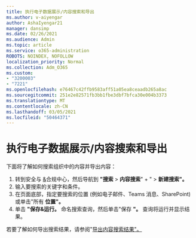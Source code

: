 ```yaml
---
title: 执行电子数据展示/内容搜索和导出
ms.author: v-aiyengar
author: AshaIyengar21
manager: dansimp
ms.date: 02/26/2021
ms.audience: Admin
ms.topic: article
ms.service: o365-administration
ROBOTS: NOINDEX, NOFOLLOW
localization_priority: Normal
ms.collection: Adm_O365
ms.custom:
- "3200003"
- "7221"
ms.openlocfilehash: e76467c42ffb9583aff51a05ea8ceaadb265a8ac
ms.sourcegitcommit: 251e2e82571fb3bb1fbe3dbf7bfca30e004b3373
ms.translationtype: MT
ms.contentlocale: zh-CN
ms.lasthandoff: 03/05/2021
ms.locfileid: "50464371"
---
```

# <a name="perform-an-ediscoverycontent-search-and-export"></a>执行电子数据展示/内容搜索和导出

下面将了解如何搜索组织中的内容并导出内容：

1. 转到安全与 [&](https://go.microsoft.com/fwlink/?linkid=2086958)合规中心，然后导航到 **"搜索**  >  **内容搜索**" + "  >  **新建搜索"。**
1. 输入要搜索的关键字和条件。
1. 在页面底部，指定要搜索的位置 (例如电子邮件、Teams 消息、SharePoint) 或单击"所有 **位置"。**
1. 单击 **"保存&运行。** 命名搜索查询，然后单击"保存 **"。** 查询将运行并显示结果。

若要了解如何导出搜索结果，请参阅"[导出内容搜索结果"。](https://go.microsoft.com/fwlink/?linkid=2102118)

